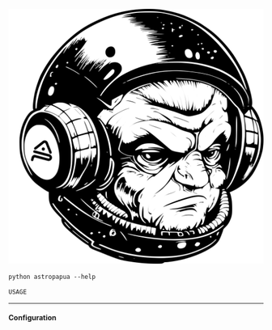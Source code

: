 ![astro space warriorlogo](conf/AstroPapua_whitebg.png)

```console
python astropapua --help
```

```boo
USAGE
```

---------------------------------------

#### Configuration


